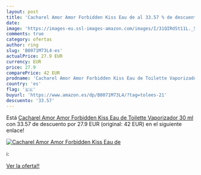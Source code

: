 ```yaml
---
layout: post
title: 'Cacharel Amor Amor Forbidden Kiss Eau de al 33.57 % de descuento'
date: 
image: 'https://images-eu.ssl-images-amazon.com/images/I/31QIRdSt11L._SL200_.jpg'
comments: true
category: ofertas
author: ring
slug: 'B0071M73L4-es'
actualPrice: 27.9 EUR
currency: EUR
price: 27.9
comparePrice: 42 EUR
prodname: 'Cacharel Amor Amor Forbidden Kiss Eau de Toilette Vaporizador 30 ml'
country: 'es'
flag: '🇪🇸'
buyurl: 'https://www.amazon.es/dp/B0071M73L4/?tag=tolees-21'
descuento: '33.57'
---
```


Está [Cacharel Amor Amor Forbidden Kiss Eau de Toilette Vaporizador 30 ml](https://www.amazon.es/dp/B0071M73L4/?tag=tolees-21) con 33.57 de descuento por 27.9 EUR (original: 42 EUR) en el siguiente enlace!

[![Cacharel Amor Amor Forbidden Kiss Eau de](https://images-eu.ssl-images-amazon.com/images/I/31QIRdSt11L._SL200_.jpg)](https://www.amazon.es/dp/B0071M73L4/?tag=tolees-21)

ℹ️:


[Ver la oferta!!](https://www.amazon.es/dp/B0071M73L4/?tag=tolees-21)
